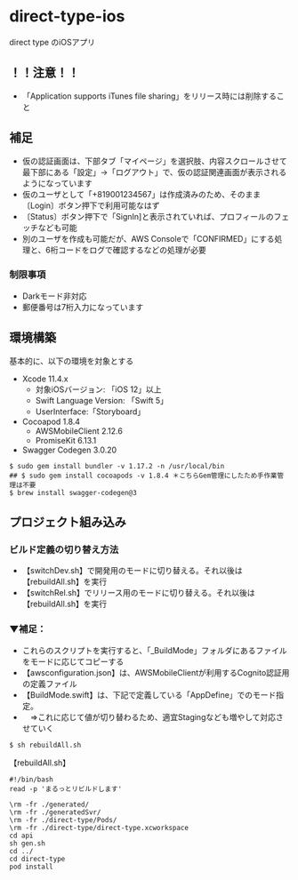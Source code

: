 # direct-type-ios
direct type のiOSアプリ

## ！！注意！！
- 「Application supports iTunes file sharing」をリリース時には削除すること



## 補足
- 仮の認証画面は、下部タブ「マイページ」を選択肢、内容スクロールさせて最下部にある「設定」→「ログアウト」で、仮の認証関連画面が表示されるようになっています
- 仮のユーザとして「+819001234567」は作成済みのため、そのまま〔Login〕ボタン押下で利用可能なはず
- 〔Status〕ボタン押下で「SignIn]と表示されていれば、プロフィールのフェッチなども可能
- 別のユーザを作成も可能だが、AWS Consoleで「CONFIRMED」にする処理と、6桁コードをログで確認するなどの処理が必要

### 制限事項
- Darkモード非対応
- 郵便番号は7桁入力になっています



## 環境構築

基本的に、以下の環境を対象とする

- Xcode 11.4.x
    - 対象iOSバージョン: 「iOS 12」以上
    - Swift Language Version: 「Swift 5」
    - UserInterface:「Storyboard」
- Cocoapod 1.8.4
    - AWSMobileClient 2.12.6
    - PromiseKit 6.13.1
- Swagger Codegen 3.0.20

~~~
$ sudo gem install bundler -v 1.17.2 -n /usr/local/bin
## $ sudo gem install cocoapods -v 1.8.4 ＊こちらGem管理にしたため手作業管理は不要
$ brew install swagger-codegen@3
~~~




## プロジェクト組み込み

### ビルド定義の切り替え方法
- 【switchDev.sh】で開発用のモードに切り替える。それ以後は【rebuildAll.sh】を実行
- 【switchRel.sh】でリリース用のモードに切り替える。それ以後は【rebuildAll.sh】を実行
### ▼補足：
- これらのスクリプトを実行すると、「_BuildMode」フォルダにあるファイルをモードに応じてコピーする
- 【awsconfiguration.json】は、AWSMobileClientが利用するCognito認証用の定義ファイル
- 【BuildMode.swift】は、下記で定義している「AppDefine」でのモード指定。
- 　⇒これに応じて値が切り替わるため、適宜Stagingなども増やして対応させていく

```
$ sh rebuildAll.sh
```


【rebuildAll.sh】

```
#!/bin/bash
read -p 'まるっとリビルドします'

\rm -fr ./generated/
\rm -fr ./generatedSvr/
\rm -fr ./direct-type/Pods/
\rm -fr ./direct-type/direct-type.xcworkspace
cd api
sh gen.sh
cd ../
cd direct-type
pod install
```
